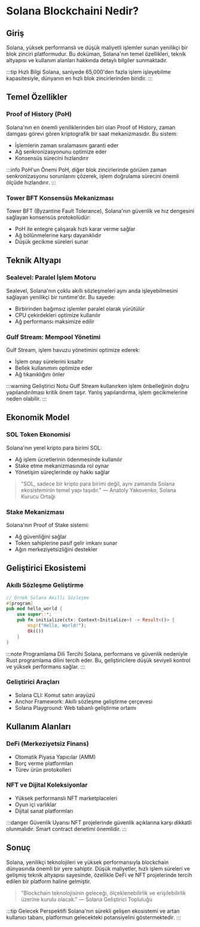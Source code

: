# Solana Blockchaini Nedir?

## Giriş

Solana, yüksek performanslı ve düşük maliyetli işlemler sunan yenilikçi bir blok zinciri platformudur. Bu doküman, Solana'nın temel özellikleri, teknik altyapısı ve kullanım alanları hakkında detaylı bilgiler sunmaktadır.

:::tip Hızlı Bilgi
Solana, saniyede 65,000'den fazla işlem işleyebilme kapasitesiyle, dünyanın en hızlı blok zincirlerinden biridir.
:::

## Temel Özellikler

### Proof of History (PoH)
Solana'nın en önemli yeniliklerinden biri olan Proof of History, zaman damgası görevi gören kriptografik bir saat mekanizmasıdır. Bu sistem:

- İşlemlerin zaman sıralamasını garanti eder
- Ağ senkronizasyonunu optimize eder
- Konsensüs sürecini hızlandırır

:::info PoH'un Önemi
PoH, diğer blok zincirlerinde görülen zaman senkronizasyonu sorunlarını çözerek, işlem doğrulama sürecini önemli ölçüde hızlandırır.
:::

### Tower BFT Konsensüs Mekanizması

Tower BFT (Byzantine Fault Tolerance), Solana'nın güvenlik ve hız dengesini sağlayan konsensüs protokolüdür:

- PoH ile entegre çalışarak hızlı karar verme sağlar
- Ağ bölünmelerine karşı dayanıklıdır
- Düşük gecikme süreleri sunar

## Teknik Altyapı

### Sealevel: Paralel İşlem Motoru



Sealevel, Solana'nın çoklu akıllı sözleşmeleri aynı anda işleyebilmesini sağlayan yenilikçi bir runtime'dır. Bu sayede:
- Birbirinden bağımsız işlemler paralel olarak yürütülür
- CPU çekirdekleri optimize kullanılır
- Ağ performansı maksimize edilir


### Gulf Stream: Mempool Yönetimi

Gulf Stream, işlem havuzu yönetimini optimize ederek:

- İşlem onay sürelerini kısaltır
- Bellek kullanımını optimize eder
- Ağ tıkanıklığını önler

:::warning Geliştirici Notu
Gulf Stream kullanırken işlem önbelleğinin doğru yapılandırılması kritik önem taşır. Yanlış yapılandırma, işlem gecikmelerine neden olabilir.
:::

## Ekonomik Model

### SOL Token Ekonomisi

Solana'nın yerel kripto para birimi SOL:

- Ağ işlem ücretlerinin ödenmesinde kullanılır
- Stake etme mekanizmasında rol oynar
- Yönetişim süreçlerinde oy hakkı sağlar

> "SOL, sadece bir kripto para birimi değil, aynı zamanda Solana ekosisteminin temel yapı taşıdır."
> — Anatoly Yakovenko, Solana Kurucu Ortağı

### Stake Mekanizması

Solana'nın Proof of Stake sistemi:

- Ağ güvenliğini sağlar
- Token sahiplerine pasif gelir imkanı sunar
- Ağın merkeziyetsizliğini destekler

## Geliştirici Ekosistemi

### Akıllı Sözleşme Geliştirme

```rust
// Örnek Solana Akıllı Sözleşme
#[program]
pub mod hello_world {
    use super::*;
    pub fn initialize(ctx: Context<Initialize>) -> Result<()> {
        msg!("Hello, World!");
        Ok(())
    }
}
```

:::note Programlama Dili Tercihi
Solana, performans ve güvenlik nedeniyle Rust programlama dilini tercih eder. Bu, geliştiricilere düşük seviyeli kontrol ve yüksek performans sağlar.
:::

### Geliştirici Araçları

- Solana CLI: Komut satırı arayüzü
- Anchor Framework: Akıllı sözleşme geliştirme çerçevesi
- Solana Playground: Web tabanlı geliştirme ortamı

## Kullanım Alanları

### DeFi (Merkeziyetsiz Finans)
- Otomatik Piyasa Yapıcılar (AMM)
- Borç verme platformları
- Türev ürün protokolleri

### NFT ve Dijital Koleksiyonlar
- Yüksek performanslı NFT marketplaceleri
- Oyun içi varlıklar
- Dijital sanat platformları

:::danger Güvenlik Uyarısı
NFT projelerinde güvenlik açıklarına karşı dikkatli olunmalıdır. Smart contract denetimi önemlidir.
:::

## Sonuç

Solana, yenilikçi teknolojileri ve yüksek performansıyla blockchain dünyasında önemli bir yere sahiptir. Düşük maliyetler, hızlı işlem süreleri ve gelişmiş teknik altyapısı sayesinde, özellikle DeFi ve NFT projelerinde tercih edilen bir platform haline gelmiştir.

> "Blockchain teknolojisinin geleceği, ölçeklenebilirlik ve erişilebilirlik üzerine kurulu olacak."
> — Solana Geliştirici Topluluğu

:::tip Gelecek Perspektifi
Solana'nın sürekli gelişen ekosistemi ve artan kullanıcı tabanı, platformun gelecekteki potansiyelini göstermektedir.
:::